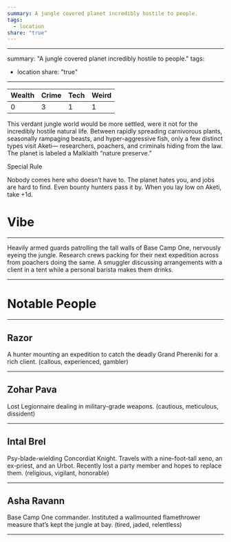 ```yaml
---
summary: A jungle covered planet incredibly hostile to people.
tags:
  - location
share: "true"
---
```

---
summary: "A jungle covered planet incredibly hostile to people."
tags:
  - location
share: "true"

---
| **Wealth** | **Crime** | **Tech** | **Weird** |
| ---------- | --------- | -------- | --------- |
| 0          | 3         | 1        | 1         |

This verdant jungle world would be more settled, were it not for the incredibly hostile natural life. Between rapidly spreading carnivorous plants, seasonally rampaging beasts, and hyper-aggressive fish, only a few distinct types visit Aketi— researchers, poachers, and criminals hiding from the law. The planet is labeled a Malklaith “nature preserve.”

Special Rule

Nobody comes here who doesn’t have to. The planet hates you, and jobs are hard to find. Even bounty hunters pass it by. When you lay low on Aketi, take +1d.

# Vibe

---

Heavily armed guards patrolling the tall walls of Base Camp One, nervously eyeing the jungle. Research crews packing for their next expedition across from poachers doing the same. A smuggler discussing arrangements with a client in a tent while a personal barista makes them drinks.

---

# Notable People

---

## Razor

A hunter mounting an expedition to catch the deadly Grand Phereniki for a rich client. (callous, experienced, gambler)

---

## Zohar Pava

Lost Legionnaire dealing in military-grade weapons. (cautious, meticulous, dissident)

---

## Intal Brel

Psy-blade-wielding Concordiat Knight. Travels with a nine-foot-tall xeno, an ex-priest, and an Urbot. Recently lost a party member and hopes to replace them. (religious, vigilant, honorable)

---

## Asha Ravann

Base Camp One commander. Instituted a wallmounted flamethrower measure that’s kept the jungle at bay. (tired, jaded, relentless)

---
